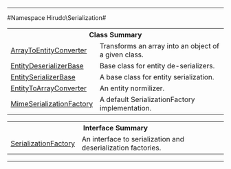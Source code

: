 

- - -

#Namespace Hirudo\Serialization#

<table class="title">
<tr><th colspan="2" class="title">Class Summary</th></tr>
<tr><td class="name"><a href="">ArrayToEntityConverter</a></td><td class="description">Transforms an array into an object of a given class.</td></tr>
<tr><td class="name"><a href="">EntityDeserializerBase</a></td><td class="description">Base class for entity de-serializers.</td></tr>
<tr><td class="name"><a href="">EntitySerializerBase</a></td><td class="description">A base class for entity serialization.</td></tr>
<tr><td class="name"><a href="">EntityToArrayConverter</a></td><td class="description">An entity normilizer. </td></tr>
<tr><td class="name"><a href="">MimeSerializationFactory</a></td><td class="description">A default SerializationFactory implementation. </td></tr>
</table>

<table class="title">
<tr><th colspan="2" class="title">Interface Summary</th></tr>
<tr><td class="name"><a href="">SerializationFactory</a></td><td class="description">An interface to serialization and deserialization factories.</td></tr>
</table>

- - -

